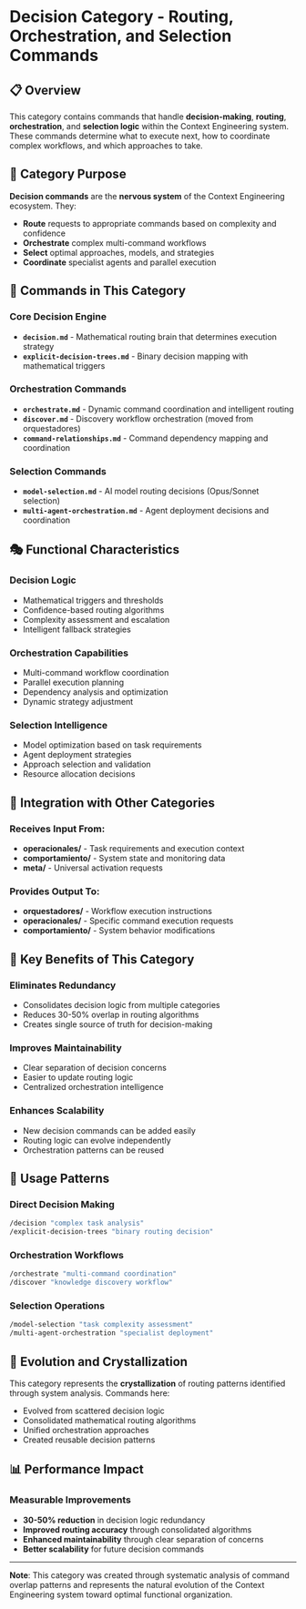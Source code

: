 # Decision Category - Routing, Orchestration, and Selection Commands

## 📋 Overview

This category contains commands that handle **decision-making**, **routing**, **orchestration**, and **selection logic** within the Context Engineering system. These commands determine what to execute next, how to coordinate complex workflows, and which approaches to take.

## 🎯 Category Purpose

**Decision commands** are the **nervous system** of the Context Engineering ecosystem. They:
- **Route** requests to appropriate commands based on complexity and confidence
- **Orchestrate** complex multi-command workflows
- **Select** optimal approaches, models, and strategies
- **Coordinate** specialist agents and parallel execution

## 🔧 Commands in This Category

### **Core Decision Engine**
- **`decision.md`** - Mathematical routing brain that determines execution strategy
- **`explicit-decision-trees.md`** - Binary decision mapping with mathematical triggers

### **Orchestration Commands**  
- **`orchestrate.md`** - Dynamic command coordination and intelligent routing
- **`discover.md`** - Discovery workflow orchestration (moved from orquestadores)
- **`command-relationships.md`** - Command dependency mapping and coordination

### **Selection Commands**
- **`model-selection.md`** - AI model routing decisions (Opus/Sonnet selection)
- **`multi-agent-orchestration.md`** - Agent deployment decisions and coordination

## 🎭 Functional Characteristics

### **Decision Logic**
- Mathematical triggers and thresholds
- Confidence-based routing algorithms
- Complexity assessment and escalation
- Intelligent fallback strategies

### **Orchestration Capabilities**
- Multi-command workflow coordination
- Parallel execution planning
- Dependency analysis and optimization
- Dynamic strategy adjustment

### **Selection Intelligence**
- Model optimization based on task requirements
- Agent deployment strategies
- Approach selection and validation
- Resource allocation decisions

## 🔗 Integration with Other Categories

### **Receives Input From:**
- **operacionales/** - Task requirements and execution context
- **comportamiento/** - System state and monitoring data
- **meta/** - Universal activation requests

### **Provides Output To:**
- **orquestadores/** - Workflow execution instructions
- **operacionales/** - Specific command execution requests
- **comportamiento/** - System behavior modifications

## 🌟 Key Benefits of This Category

### **Eliminates Redundancy**
- Consolidates decision logic from multiple categories
- Reduces 30-50% overlap in routing algorithms
- Creates single source of truth for decision-making

### **Improves Maintainability**
- Clear separation of decision concerns
- Easier to update routing logic
- Centralized orchestration intelligence

### **Enhances Scalability**
- New decision commands can be added easily
- Routing logic can evolve independently
- Orchestration patterns can be reused

## 🎯 Usage Patterns

### **Direct Decision Making**
```bash
/decision "complex task analysis"
/explicit-decision-trees "binary routing decision"
```

### **Orchestration Workflows**
```bash
/orchestrate "multi-command coordination"
/discover "knowledge discovery workflow"
```

### **Selection Operations**
```bash
/model-selection "task complexity assessment"
/multi-agent-orchestration "specialist deployment"
```

## 🔄 Evolution and Crystallization

This category represents the **crystallization** of routing patterns identified through system analysis. Commands here:
- Evolved from scattered decision logic
- Consolidated mathematical routing algorithms
- Unified orchestration approaches
- Created reusable decision patterns

## 📊 Performance Impact

### **Measurable Improvements**
- **30-50% reduction** in decision logic redundancy
- **Improved routing accuracy** through consolidated algorithms
- **Enhanced maintainability** through clear separation of concerns
- **Better scalability** for future decision commands

---

**Note**: This category was created through systematic analysis of command overlap patterns and represents the natural evolution of the Context Engineering system toward optimal functional organization.